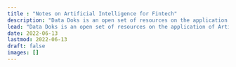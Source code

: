 ```yaml
---
title : "Notes on Artificial Intelligence for Fintech"
description: "Data Doks is an open set of resources on the application of Artificial Intelligence techniques in Finance."
lead: "Data Doks is an open set of resources on the application of Artificial Intelligence techniques in Finance."
date: 2022-06-13
lastmod: 2022-06-13
draft: false
images: []
---
```

